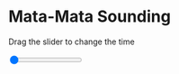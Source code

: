 <h1>Mata-Mata Sounding</h1>
<p>Drag the slider to change the time</p>

<div class="slidecontainer">
<input oninput='setImage(this)' class="slider" type="range" min="0" max="4" value="0" step="1" />
<img id='img'/>
</div>

<script>
var img = document.getElementById('img');
var img_array = ['/assets/images/skwt/skd_mat_wrfout_d01_2020-04-29_12:00:00.png',
'/assets/images/skwt/skd_mat_wrfout_d01_2020-04-29_18:00:00.png',
'/assets/images/skwt/skd_mat_wrfout_d01_2020-04-30_00:00:00.png',
'/assets/images/skwt/skd_mat_wrfout_d01_2020-04-30_06:00:00.png',];
function setImage(obj)
{
        var value = obj.value;
        img.src = img_array[value];

}
</script>
